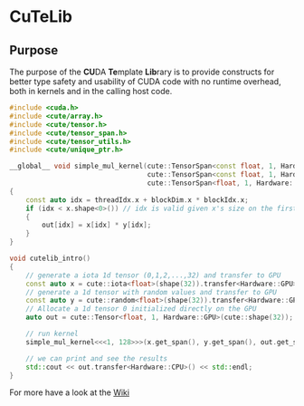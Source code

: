 # CuTeLib

## Purpose

The purpose of the **CU**DA **Te**mplate **Lib**rary is to provide constructs for better type safety and usability of CUDA code with no runtime overhead, both in kernels and in the calling host code.

```cpp
#include <cuda.h>
#include <cute/array.h>
#include <cute/tensor.h>
#include <cute/tensor_span.h>
#include <cute/tensor_utils.h>
#include <cute/unique_ptr.h>

__global__ void simple_mul_kernel(cute::TensorSpan<const float, 1, Hardware::GPU> x,
                                  cute::TensorSpan<const float, 1, Hardware::GPU> y,
                                  cute::TensorSpan<float, 1, Hardware::GPU> out)
{
    const auto idx = threadIdx.x + blockDim.x * blockIdx.x;
    if (idx < x.shape<0>()) // idx is valid given x's size on the first dimension
    {
        out[idx] = x[idx] * y[idx];
    }
}

void cutelib_intro()
{
    // generate a iota 1d tensor (0,1,2,...,32) and transfer to GPU
    const auto x = cute::iota<float>(shape(32)).transfer<Hardware::GPU>();
    // generate a 1d tensor with random values and transfer to GPU
    const auto y = cute::random<float>(shape(32)).transfer<Hardware::GPU>();
    // Allocate a 1d tensor 0 initialized directly on the GPU
    auto out = cute::Tensor<float, 1, Hardware::GPU>(cute::shape(32));

    // run kernel
    simple_mul_kernel<<<1, 128>>>(x.get_span(), y.get_span(), out.get_span());

    // we can print and see the results
    std::cout << out.transfer<Hardware::CPU>() << std::endl;
}
```

For more have a look at the [Wiki](https://github.com/Awia00/CuTeLib/wiki)
